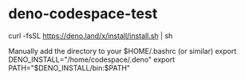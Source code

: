 # deno-codespace-test

curl -fsSL https://deno.land/x/install/install.sh | sh

Manually add the directory to your $HOME/.bashrc (or similar)
  export DENO_INSTALL="/home/codespace/.deno"
  export PATH="$DENO_INSTALL/bin:$PATH"
